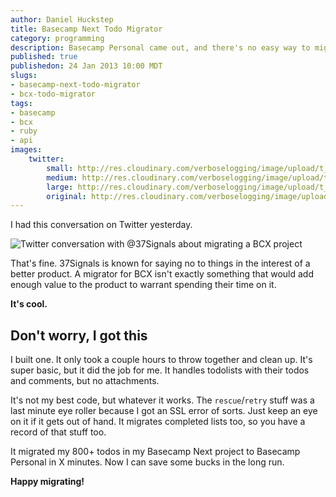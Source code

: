 ```yaml
--- 
author: Daniel Huckstep
title: Basecamp Next Todo Migrator
category: programming
description: Basecamp Personal came out, and there's no easy way to migrate todos. Until now.
published: true
publishedon: 24 Jan 2013 10:00 MDT
slugs: 
- basecamp-next-todo-migrator
- bcx-todo-migrator
tags: 
- basecamp
- bcx
- ruby
- api
images:
    twitter:
        small: http://res.cloudinary.com/verboselogging/image/upload/t_small/bcx-migration.png
        medium: http://res.cloudinary.com/verboselogging/image/upload/t_medium/bcx-migration.png
        large: http://res.cloudinary.com/verboselogging/image/upload/t_large/bcx-migration.png
        original: http://res.cloudinary.com/verboselogging/image/upload/bcx-migration.png
---
```


I had this conversation on Twitter yesterday.

![Twitter conversation with @37Signals about migrating a BCX project]({{.twitter.large}})

That's fine. 37Signals is known for saying no to things in the interest of a better product. A migrator for BCX isn't exactly something that would add enough value to the product to warrant spending their time on it.

**It's cool.**

## Don't worry, I got this

I built one. It only took a couple hours to throw together and clean up. It's super basic, but it did the job for me. It handles todolists with their todos and comments, but no attachments.

<script src="https://gist.github.com/4618013.js"></script>

It's not my best code, but whatever it works. The `rescue`/`retry` stuff was a last minute eye roller because I got an SSL error of sorts. Just keep an eye on it if it gets out of hand. It migrates completed lists too, so you have a record of that stuff too.

It migrated my 800+ todos in my Basecamp Next project to Basecamp Personal in X minutes. Now I can save some bucks in the long run. 

**Happy migrating!**
